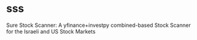 # sss
Sure Stock Scanner: A yfinance+investpy combined-based Stock Scanner for the Israeli and US Stock Markets

